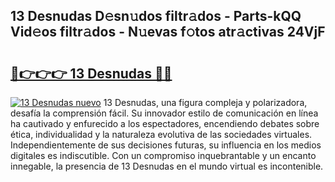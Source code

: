 ## 13 Desnudas D𝚎sn𝚞dos filtr𝚊dos - Parts-kQQ Vid𝚎os filtr𝚊dos - N𝚞evas f𝚘tos atr𝚊ctivas 24VjF

# <h2><a href="http://mbdis2l.tromn.icu/?c=13+Desnudas">🔗👉👉👉 13 Desnudas 🔗🔗</a></h2>

[![13 Desnudas nuevo](https://i.imgur.com/pEAQMta.gif)](http://mbdis2l.tromn.icu/?c=13+Desnudas)
13 Desnudas, una figura compleja y polarizadora, desafía la comprensión fácil. Su innovador estilo de comunicación en línea ha cautivado y enfurecido a los espectadores, encendiendo debates sobre ética, individualidad y la naturaleza evolutiva de las sociedades virtuales. Independientemente de sus decisiones futuras, su influencia en los medios digitales es indiscutible. Con un compromiso inquebrantable y un encanto innegable, la presencia de 13 Desnudas en el mundo virtual es incontenible.
